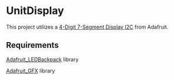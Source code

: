 # UnitDisplay
This project utilizes a [4-Digit 7-Segment Display I2C](https://www.adafruit.com/product/880) from Adafruit.


## Requirements
[Adafruit_LEDBackpack](https://github.com/adafruit/Adafruit-LED-Backpack-Library) library 

[Adafruit_GFX](https://github.com/adafruit/Adafruit-GFX-Library) library 

